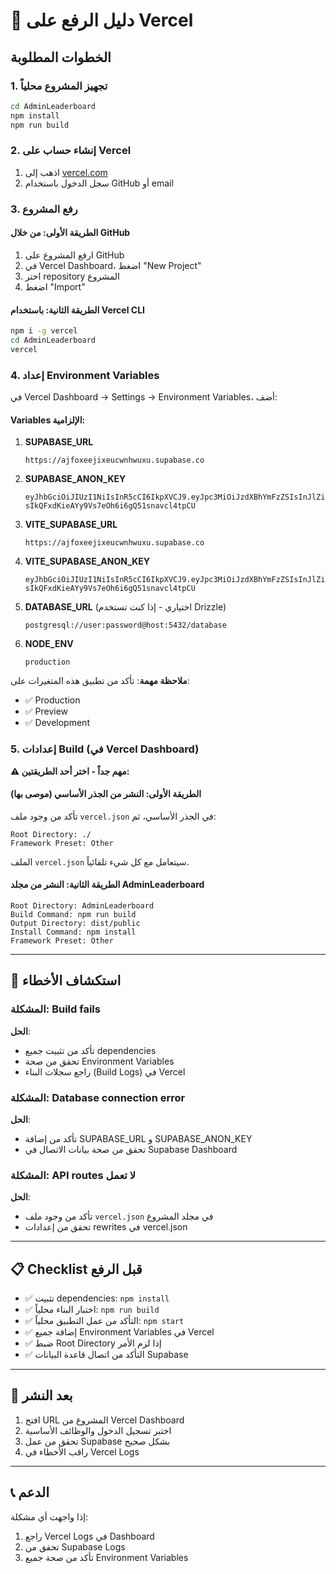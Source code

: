 # 🚀 دليل الرفع على Vercel

## الخطوات المطلوبة

### 1. تجهيز المشروع محلياً
```bash
cd AdminLeaderboard
npm install
npm run build
```

### 2. إنشاء حساب على Vercel
1. اذهب إلى [vercel.com](https://vercel.com)
2. سجل الدخول باستخدام GitHub أو email

### 3. رفع المشروع

#### الطريقة الأولى: من خلال GitHub
1. ارفع المشروع على GitHub
2. في Vercel Dashboard، اضغط "New Project"
3. اختر repository المشروع
4. اضغط "Import"

#### الطريقة الثانية: باستخدام Vercel CLI
```bash
npm i -g vercel
cd AdminLeaderboard
vercel
```

### 4. إعداد Environment Variables

في Vercel Dashboard → Settings → Environment Variables، أضف:

#### Variables الإلزامية:

1. **SUPABASE_URL**
   ```
   https://ajfoxeejixeucwnhwuxu.supabase.co
   ```

2. **SUPABASE_ANON_KEY**
   ```
   eyJhbGciOiJIUzI1NiIsInR5cCI6IkpXVCJ9.eyJpc3MiOiJzdXBhYmFzZSIsInJlZiI6ImFqZm94ZWVqaXhldWN3bmh3dXh1Iiwicm9sZSI6ImFub24iLCJpYXQiOjE3NTkzMTM5OTksImV4cCI6MjA3NDg4OTk5OX0.JeHU-sIkQFxdKieAYy9Vs7eOh6i6gQ51snavcl4tpCU
   ```

3. **VITE_SUPABASE_URL**
   ```
   https://ajfoxeejixeucwnhwuxu.supabase.co
   ```

4. **VITE_SUPABASE_ANON_KEY**
   ```
   eyJhbGciOiJIUzI1NiIsInR5cCI6IkpXVCJ9.eyJpc3MiOiJzdXBhYmFzZSIsInJlZiI6ImFqZm94ZWVqaXhldWN3bmh3dXh1Iiwicm9sZSI6ImFub24iLCJpYXQiOjE3NTkzMTM5OTksImV4cCI6MjA3NDg4OTk5OX0.JeHU-sIkQFxdKieAYy9Vs7eOh6i6gQ51snavcl4tpCU
   ```

5. **DATABASE_URL** (اختياري - إذا كنت تستخدم Drizzle)
   ```
   postgresql://user:password@host:5432/database
   ```

6. **NODE_ENV**
   ```
   production
   ```

**ملاحظة مهمة**: تأكد من تطبيق هذه المتغيرات على:
- ✅ Production
- ✅ Preview
- ✅ Development

### 5. إعدادات Build (في Vercel Dashboard)

**⚠️ مهم جداً - اختر أحد الطريقتين:**

#### الطريقة الأولى: النشر من الجذر الأساسي (موصى بها)
تأكد من وجود ملف `vercel.json` في الجذر الأساسي، ثم:
```
Root Directory: ./
Framework Preset: Other
```
الملف `vercel.json` سيتعامل مع كل شيء تلقائياً.

#### الطريقة الثانية: النشر من مجلد AdminLeaderboard
```
Root Directory: AdminLeaderboard
Build Command: npm run build
Output Directory: dist/public
Install Command: npm install
Framework Preset: Other
```

---

## 🔧 استكشاف الأخطاء

### المشكلة: Build fails
**الحل**:
- تأكد من تثبيت جميع dependencies
- تحقق من صحة Environment Variables
- راجع سجلات البناء (Build Logs) في Vercel

### المشكلة: Database connection error
**الحل**:
- تأكد من إضافة SUPABASE_URL و SUPABASE_ANON_KEY
- تحقق من صحة بيانات الاتصال في Supabase Dashboard

### المشكلة: API routes لا تعمل
**الحل**:
- تأكد من وجود ملف `vercel.json` في مجلد المشروع
- تحقق من إعدادات rewrites في vercel.json

---

## 📋 Checklist قبل الرفع

- ✅ تثبيت dependencies: `npm install`
- ✅ اختبار البناء محلياً: `npm run build`
- ✅ التأكد من عمل التطبيق محلياً: `npm start`
- ✅ إضافة جميع Environment Variables في Vercel
- ✅ ضبط Root Directory إذا لزم الأمر
- ✅ التأكد من اتصال قاعدة البيانات Supabase

---

## 🎯 بعد النشر

1. افتح URL المشروع من Vercel Dashboard
2. اختبر تسجيل الدخول والوظائف الأساسية
3. تحقق من عمل Supabase بشكل صحيح
4. راقب الأخطاء في Vercel Logs

---

## 📞 الدعم

إذا واجهت أي مشكلة:
1. راجع Vercel Logs في Dashboard
2. تحقق من Supabase Logs
3. تأكد من صحة جميع Environment Variables
